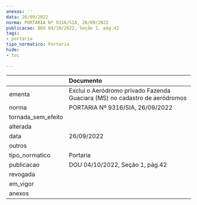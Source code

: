 ```yaml
---
anexos: ''
data: 26/09/2022
norma: PORTARIA Nº 9316/SIA, 26/09/2022
publicacao: DOU 04/10/2022, Seção 1, pág.42
tags:
- portaria
tipo_normatico: Portaria
hide: 
- toc 
 
---
```


|                    | Documento                                                                  |
|:-------------------|:---------------------------------------------------------------------------|
| ementa             | Exclui o Aeródromo privado Fazenda Guaciara (MS) no cadastro de aeródromos |
| norma              | PORTARIA Nº 9316/SIA, 26/09/2022                                           |
| tornada_sem_efeito |                                                                            |
| alterada           |                                                                            |
| data               | 26/09/2022                                                                 |
| outros             |                                                                            |
| tipo_normatico     | Portaria                                                                   |
| publicacao         | DOU 04/10/2022, Seção 1, pág.42                                            |
| revogada           |                                                                            |
| em_vigor           |                                                                            |
| anexos             |                                                                            |